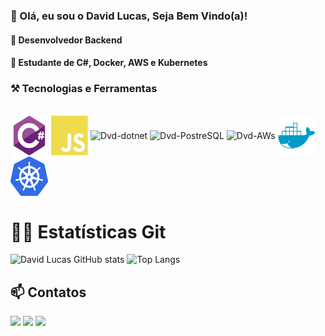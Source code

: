 ### 👾 Olá, eu sou o David Lucas, Seja Bem Vindo(a)!

 #### 🔭 Desenvolvedor Backend
 #### 🌱 Estudante de C#, Docker, AWS e Kubernetes

### ⚒️ Tecnologias e Ferramentas

<div style="display: inline_block"><br>
  <img align="center" alt="Dvd-Csharp" height="65" width="60" src="https://raw.githubusercontent.com/devicons/devicon/master/icons/csharp/csharp-original.svg">
  <img align="center" alt="Dvd-Js" height="65" width="60" src="https://raw.githubusercontent.com/devicons/devicon/master/icons/javascript/javascript-plain.svg">
  <img align="center" alt="Dvd-dotnet" height="65" width="60" src="https://cdn.jsdelivr.net/gh/devicons/devicon@latest/icons/dotnetcore/dotnetcore-original.svg">
  <img align="center" alt="Dvd-PostreSQL" height="65" width="60" src="https://cdn.jsdelivr.net/gh/devicons/devicon@latest/icons/postgresql/postgresql-original-wordmark.svg" />
  <img align="center" alt="Dvd-AWs" height="65" width="60" src="https://cdn.jsdelivr.net/gh/devicons/devicon@latest/icons/amazonwebservices/amazonwebservices-plain-wordmark.svg" />
  <img align="center" alt="Dvd-Docker" height="65" width="60" src="https://raw.githubusercontent.com/devicons/devicon/master/icons/docker/docker-plain.svg">
  <img align="center" alt="Dvd-Kubernetes" height="65" width="60" src="https://raw.githubusercontent.com/devicons/devicon/master/icons/kubernetes/kubernetes-plain.svg">
  
          
 
</div>


# 👩‍💻 Estatísticas Git
![David Lucas GitHub stats](https://github-readme-stats.vercel.app/api?username=dvdlucas&show_icons=true&theme=dracula)
![Top Langs](https://github-readme-stats.vercel.app/api/top-langs/?username=dvdlucas&show_icons=true&theme=dracula&layout=compact)



## 📫 Contatos 

<div>
  <a href="https://davidlucasdev.vercel.app/" target="_blank"><img src="https://img.shields.io/badge/website-000000?style=for-the-badge&logo=About.me&logoColor=white" target="_blank"></a>
  <a href = "davidlucaskl@gmail.com"><img src="https://img.shields.io/badge/-Gmail-%23333?style=for-the-badge&logo=gmail&logoColor=white" target="_blank"></a>
  <a href="https://www.linkedin.com/in/david-lucas-devfullstack" target="_blank"><img src="https://img.shields.io/badge/-LinkedIn-%230077B5?style=for-the-badge&logo=linkedin&logoColor=white" target="_blank"></a> 
</div>
  
